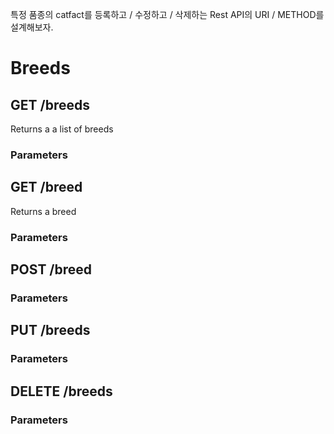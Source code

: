 특정 품종의 catfact를 등록하고 / 수정하고 / 삭제하는 Rest API의 URI / METHOD를 설계해보자.

# Breeds
## GET /breeds
Returns a a list of breeds
### Parameters

## GET /breed
Returns a breed
### Parameters

## POST /breed

### Parameters

## PUT /breeds

### Parameters

## DELETE /breeds

### Parameters
